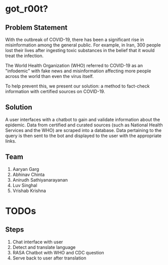 # got_r00t? #

## Problem Statement ##

With the outbreak of COVID-19, there has been a significant rise in misinformation among the general public. For example, in Iran, 300 people lost their lives after ingesting toxic substances in the belief that it would treat the infection. 

The World Health Organization (WHO) referred to COVID-19 as an "infodemic" with fake news and misinformation affecting more people across the world than even the virus itself.

To help prevent this, we present our solution: a method to fact-check information with certified sources on COVID-19.

## Solution ##

A user interfaces with a chatbot to gain and validate information about the epidemic. Data from certified and curated sources (such as National Health Services and the WHO) are scraped into a database. Data pertaining to the query is then sent to the bot and displayed to the user with the appropriate links.

## Team ##

1. Aaryan Garg
2. Abhinav Chinta
3. Anirudh Sathiyanarayanan
4. Luv Singhal
5. Vrishab Krishna

# TODOs #

## Steps ##

1. Chat interface with user
2. Detect and translate language
3. RASA Chatbot with WHO and CDC question
4. Serve back to user after translation
